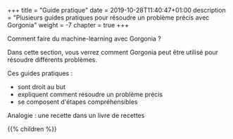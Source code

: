 +++
title = "Guide pratique"
date = 2019-10-28T11:40:47+01:00
description = "Plusieurs guides pratiques pour résoudre un problème précis avec Gorgonia"
weight = -7
chapter = true
+++

Comment faire du machine-learning avec Gorgonia ?

Dans cette section, vous verrez comment Gorgonia peut être utilisé pour résoudre différents problèmes.

Ces guides pratiques :

* sont droit au but
* expliquent comment résoudre un problème précis
* se composent d'étapes compréhensibles

Analogie : une recette dans un livre de recettes

{{% children %}}
